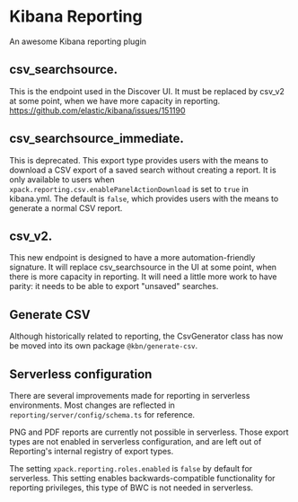 # Kibana Reporting

An awesome Kibana reporting plugin

## csv_searchsource. 
This is the endpoint used in the Discover UI. It must be replaced by csv_v2 at some point, when we have more capacity in reporting. https://github.com/elastic/kibana/issues/151190
## csv_searchsource_immediate. 
This is deprecated. This export type provides users with the means to download a CSV export of a saved search without creating a report. It is only available to users when `xpack.reporting.csv.enablePanelActionDownload` is set to `true` in kibana.yml. The default is `false`, which provides users with the means to generate a normal CSV report.
## csv_v2. 
This new endpoint is designed to have a more automation-friendly signature. It will replace csv_searchsource in the UI at some point, when there is more capacity in reporting. It will need a little more work to have parity: it needs to be able to export "unsaved" searches.

## Generate CSV
Although historically related to reporting, the CsvGenerator class has now be moved into its own package `@kbn/generate-csv`. 

## Serverless configuration
There are several improvements made for reporting in serverless environments. Most changes are reflected in `reporting/server/config/schema.ts` for reference. 

PNG and PDF reports are currently not possible in serverless. Those export types are not enabled in serverless configuration, and are left out of Reporting's internal registry of export types.

The setting `xpack.reporting.roles.enabled` is `false` by default for serverless. This setting enables backwards-compatible functionality for reporting privileges, this type of BWC is not needed in serverless.
